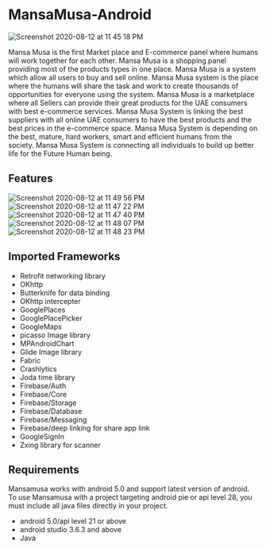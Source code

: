 # MansaMusa-Android

![Screenshot 2020-08-12 at 11 45 18 PM](https://user-images.githubusercontent.com/59743259/90051827-e7aa0900-dcf5-11ea-8209-b561e7793c0a.png)

Mansa Musa is the first Market place and E-commerce panel where humans will work together for each other. Mansa Musa is a shopping panel providing most of the products types in one place. Mansa Musa is a system which allow all users to buy and sell online. Mansa Musa system is the place where the humans will share the task and work to create thousands of opportunities for everyone using the system.
Mansa Musa is a marketplace where all Sellers can provide their great products for the UAE consumers with best e-commerce services. Mansa Musa System is linking the best suppliers with all online UAE consumers to have the best products and the best prices in the e-commerce space.
Mansa Musa System is depending on the best, mature, hard workers, smart and efficient humans from the society. Mansa Musa System is connecting all individuals to build up better life for the Future Human being. 
## Features

![Screenshot 2020-08-12 at 11 49 56 PM](https://user-images.githubusercontent.com/59743259/90052433-c0077080-dcf6-11ea-99f8-4eed779fffb2.png)
![Screenshot 2020-08-12 at 11 47 22 PM](https://user-images.githubusercontent.com/59743259/90052459-cb5a9c00-dcf6-11ea-9059-bc7cf3bbb800.png)
![Screenshot 2020-08-12 at 11 47 40 PM](https://user-images.githubusercontent.com/59743259/90052476-d1507d00-dcf6-11ea-843f-ab4b2caf2429.png)
![Screenshot 2020-08-12 at 11 48 07 PM](https://user-images.githubusercontent.com/59743259/90052484-d3b2d700-dcf6-11ea-9600-f022460e8077.png)
![Screenshot 2020-08-12 at 11 48 23 PM](https://user-images.githubusercontent.com/59743259/90052486-d4e40400-dcf6-11ea-8729-aab5cdaf68bb.png)

## Imported Frameworks
  * Retrofit networking library
  * OKhttp 
  * Butterknife for data binding
  * OKhttp intercepter
  * GooglePlaces
  * GooglePlacePicker
  * GoogleMaps
  * picasso Image library
  * MPAndroidChart
  * Glide Image library
  * Fabric
  * Crashlytics
  * Joda time library
  * Firebase/Auth
  * Firebase/Core
  * Firebase/Storage
  * Firebase/Database
  * Firebase/Messaging
  * Firebase/deep linking for share app link
  * GoogleSignIn
  * Zxing library for scanner
## Requirements
Mansamusa works with android 5.0 and support latest version of android. To use Mansamusa with a project targeting android pie or api level 28, you must include all java  files directly in your project.
* android  5.0/api level 21 or above
* android studio 3.6.3 and above
* Java
